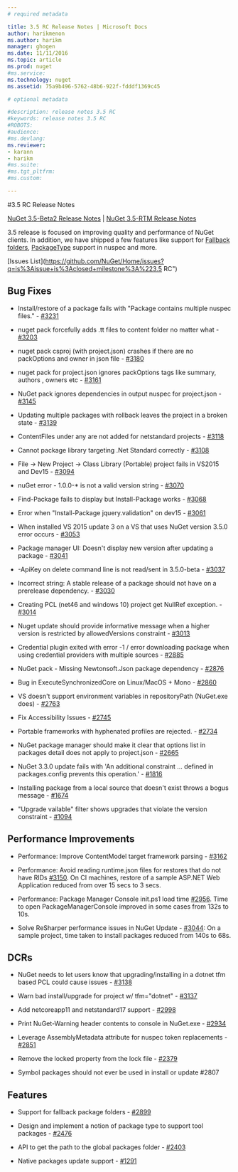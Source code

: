 ```yaml
---
# required metadata

title: 3.5 RC Release Notes | Microsoft Docs
author: harikmenon
ms.author: harikm
manager: ghogen
ms.date: 11/11/2016
ms.topic: article
ms.prod: nuget
#ms.service:
ms.technology: nuget
ms.assetid: 75a9b496-5762-48b6-922f-fdddf1369c45

# optional metadata

#description: release notes 3.5 RC
#keywords: release notes 3.5 RC
#ROBOTS:
#audience:
#ms.devlang:
ms.reviewer:
- karann
- harikm
#ms.suite:
#ms.tgt_pltfrm:
#ms.custom:

---
```


#3.5 RC Release Notes

[NuGet 3.5-Beta2 Release Notes](../release-notes/nuget-3.5-Beta2.md) | [NuGet 3.5-RTM Release Notes](../release-notes/nuget-3.5-RTM.md)

3.5 release is focused on improving quality and performance of NuGet clients. In addition, we have shipped a few features like support for [Fallback folders](https://github.com/NuGet/Home/issues/2899), [PackageType](https://github.com/NuGet/Home/issues/2476) support in nuspec and more.

[Issues List](https://github.com/NuGet/Home/issues?q=is%3Aissue+is%3Aclosed+milestone%3A%223.5 RC")

## Bug Fixes

* Install/restore of a package fails with "Package contains multiple nuspec files." - [#3231](https://github.com/NuGet/Home/issues/3231)

* nuget pack forcefully adds .tt files to content folder no matter what - [#3203](https://github.com/NuGet/Home/issues/3203)

* nuget pack csproj (with project.json) crashes if there are no packOptions and owner in json file - [#3180](https://github.com/NuGet/Home/issues/3180)

* nuget pack for project.json ignores packOptions tags like summary, authors , owners etc - [#3161](https://github.com/NuGet/Home/issues/3161)

* NuGet pack ignores dependencies in output nuspec for project.json - [#3145](https://github.com/NuGet/Home/issues/3145)

* Updating multiple packages with rollback leaves the project in a broken state - [#3139](https://github.com/NuGet/Home/issues/3139)

* ContentFiles under any are not added for netstandard projects - [#3118](https://github.com/NuGet/Home/issues/3118)

* Cannot package library targeting .Net Standard correctly - [#3108](https://github.com/NuGet/Home/issues/3108)

* File -> New Project -> Class Library (Portable) project fails in VS2015 and Dev15 - [#3094](https://github.com/NuGet/Home/issues/3094)

* nuGet error - 1.0.0-* is not a valid version string - [#3070](https://github.com/NuGet/Home/issues/3070)

* Find-Package fails to display but Install-Package works - [#3068](https://github.com/NuGet/Home/issues/3068)

* Error when "Install-Package jquery.validation" on dev15 - [#3061](https://github.com/NuGet/Home/issues/3061)

* When installed VS 2015 update 3 on a VS that uses NuGet version 3.5.0 error occurs - [#3053](https://github.com/NuGet/Home/issues/3053)

* Package manager UI: Doesn't display new version after updating a package - [#3041](https://github.com/NuGet/Home/issues/3041)

* -ApiKey on delete command line is not read/sent in 3.5.0-beta - [#3037](https://github.com/NuGet/Home/issues/3037)

* Incorrect string: A stable release of a package should not have on a prerelease dependency. - [#3030](https://github.com/NuGet/Home/issues/3030)

* Creating PCL (net46 and windows 10) project get NullRef exception. - [#3014](https://github.com/NuGet/Home/issues/3014)

* Nuget update should provide informative message when a higher version is restricted by allowedVersions constraint - [#3013](https://github.com/NuGet/Home/issues/3013)

* Credential plugin exited with error -1 / error downloading package when using credential providers with multiple sources - [#2885](https://github.com/NuGet/Home/issues/2885)

* NuGet pack - Missing Newtonsoft.Json package dependency - [#2876](https://github.com/NuGet/Home/issues/2876)

* Bug in ExecuteSynchronizedCore on Linux/MacOS + Mono - [#2860](https://github.com/NuGet/Home/issues/2860)

* VS doesn't support environment variables in repositoryPath (NuGet.exe does) - [#2763](https://github.com/NuGet/Home/issues/2763)

* Fix Accessibility Issues - [#2745](https://github.com/NuGet/Home/issues/2745)

* Portable frameworks with hyphenated profiles are rejected. - [#2734](https://github.com/NuGet/Home/issues/2734)

* NuGet package manager should make it clear that options list in packages detail does not apply to project.json - [#2665](https://github.com/NuGet/Home/issues/2665)

* NuGet 3.3.0 update fails with 'An additional constraint ... defined in packages.config prevents this operation.' - [#1816](https://github.com/NuGet/Home/issues/1816)

* Installing package from a local source that doesn't exist throws a bogus message - [#1674](https://github.com/NuGet/Home/issues/1674)

* "Upgrade vailable" filter shows upgrades that violate the version constraint - [#1094](https://github.com/NuGet/Home/issues/1094)

## Performance Improvements

* Performance: Improve ContentModel target framework parsing - [#3162](https://github.com/NuGet/Home/issues/3162)

* Performance: Avoid reading runtime.json files for restores that do not have RIDs [#3150](https://github.com/NuGet/Home/issues/3150). On CI machines, restore of a sample ASP.NET Web Application reduced from over 15 secs to 3 secs.

* Performance: Package Manager Console init.ps1 load time [#2956](https://github.com/NuGet/Home/issues/2956). Time to open PackageManagerConsole improved in some cases from 132s to 10s.

* Solve ReSharper performance issues in NuGet Update - [#3044](https://github.com/NuGet/Home/issues/3044): On a sample project, time taken to install packages reduced from 140s to 68s.

## DCRs

* NuGet needs to let users know that upgrading/installing in a dotnet tfm based PCL could cause issues - [#3138](https://github.com/NuGet/Home/issues/3138)

* Warn bad install/upgrade for project w/ tfm="dotnet" - [#3137](https://github.com/NuGet/Home/issues/3137)

* Add netcoreapp11 and netstandard17 support - [#2998](https://github.com/NuGet/Home/issues/2998)

* Print NuGet-Warning header contents to console in NuGet.exe - [#2934](https://github.com/NuGet/Home/issues/2934)

* Leverage AssemblyMetadata attribute for nuspec token replacements - [#2851](https://github.com/NuGet/Home/issues/2851)

* Remove the locked property from the lock file - [#2379](https://github.com/NuGet/Home/issues/2379)

* Symbol packages should not ever be used in install or update #2807

## Features

* Support for fallback package folders - [#2899](https://github.com/NuGet/Home/issues/2899)

* Design and implement a notion of package type to support tool packages - [#2476](https://github.com/NuGet/Home/issues/2476)

* API to get the path to the global packages folder - [#2403](https://github.com/NuGet/Home/issues/2403)

* Native packages update support - [#1291](https://github.com/NuGet/Home/issues/1291)
